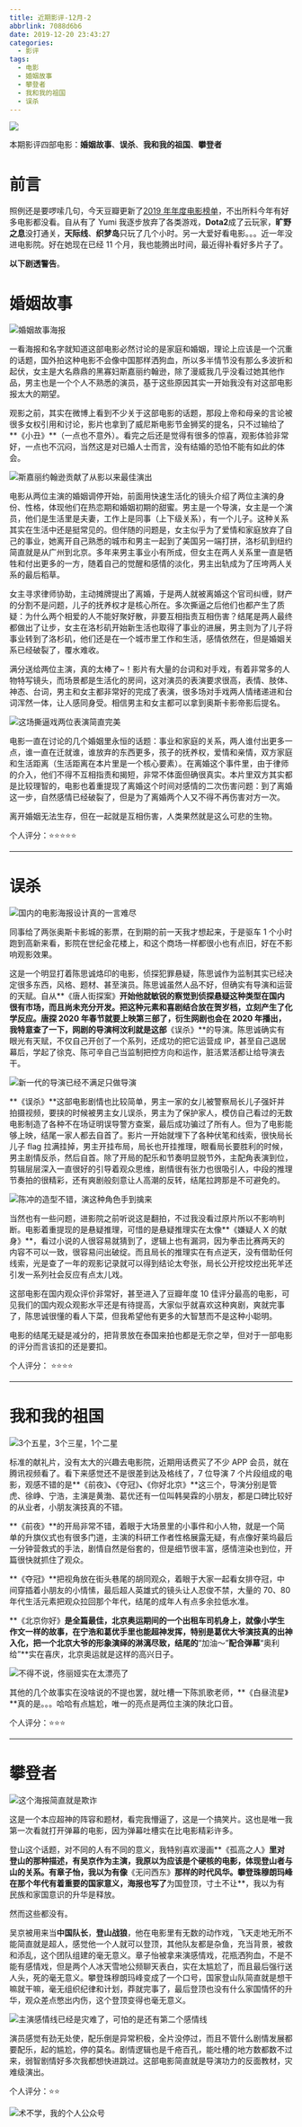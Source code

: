 ```yaml
---
title: 近期影评-12月-2
abbrlink: 7088d6b6
date: 2019-12-20 23:43:27
categories:
  - 影评
tags:
  - 电影
  - 婚姻故事
  - 攀登者
  - 我和我的祖国
  - 误杀
---
```


![](https://i.loli.net/2019/12/29/r2ZKavdby78WP1A.jpg)

本期影评四部电影：**婚姻故事**、**误杀**、**我和我的祖国**、**攀登者**

# 前言

照例还是要啰嗦几句，今天豆瓣更新了[2019 年年度电影榜单](https://movie.douban.com/annual/2019?source=movie_navigation)，不出所料今年有好多电影都没看。自从有了 Yumi 我逐步放弃了各类游戏，**Dota2**成了云玩家，**旷野之息**没打通关，**天际线**、**织梦岛**只玩了几个小时。另一大爱好看电影。。。近一年没进电影院。好在她现在已经 11 个月，我也能腾出时间，最近得补看好多片子了。

**以下剧透警告**。

 <!-- more -->

# 婚姻故事

![婚姻故事海报](https://i.loli.net/2019/12/23/6ScAugbPY7ZnK8I.jpg)

一看海报和名字就知道这部电影必然讨论的是家庭和婚姻，理论上应该是一个沉重的话题，国外拍这种电影不会像中国那样洒狗血，所以多半情节没有那么多波折和起伏，女主是大名鼎鼎的黑寡妇斯嘉丽约翰逊，除了漫威我几乎没看过她其他作品，男主也是一个个人不熟悉的演员，基于这些原因其实一开始我没有对这部电影报太大的期望。

观影之前，其实在微博上看到不少关于这部电影的话题，那段上帝和母亲的言论被很多女权引用和讨论，影片也拿到了威尼斯电影节金狮奖的提名，只不过输给了**《小丑》**（一点也不意外）。看完之后还是觉得有很多的惊喜，观影体验非常好，一点也不沉闷，当然这是对已婚人士而言，没有结婚的恐怕不能有如此的体会。

<img src="https://s2.ax1x.com/2019/12/21/QvXcEd.jpg" alt="斯嘉丽约翰逊贡献了从影以来最佳演出" />

电影从两位主演的婚姻调停开始，前面用快速生活化的镜头介绍了两位主演的身份、性格，体现他们在热恋期和婚姻初期的甜蜜。男主是一个导演，女主是一个演员，他们是生活里是夫妻，工作上是同事（上下级关系），有一个儿子。这种关系其实在生活中还是挺常见的。但伴随的问题是，女主似乎为了爱情和家庭放弃了自己的事业，她离开自己熟悉的城市和男主一起到了美国另一端打拼，洛杉矶到纽约简直就是从广州到北京。多年来男主事业小有所成，但女主在两人关系里一直是牺牲和付出更多的一方，随着自己的觉醒和感情的淡化，男主出轨成为了压垮两人关系的最后稻草。

女主寻求律师协助，主动摊牌提出了离婚，于是两人就被离婚这个官司纠缠，财产的分割不是问题，儿子的抚养权才是核心所在。多次撕逼之后他们也都产生了质疑：为什么两个相爱的人不能好聚好散，非要互相指责互相伤害？结尾是两人最终都做出了让步，女主在洛杉矶开始新生活也取得了事业的进展，男主则为了儿子将事业转到了洛杉矶，他们还是在一个城市里工作和生活，感情依然在，但是婚姻关系已经破裂了，覆水难收。

满分送给两位主演，真的太棒了~！影片有大量的台词和对手戏，有着非常多的人物特写镜头，而场景都是生活化的房间，这对演员的表演要求很高，表情、肢体、神态、台词，男主和女主都非常好的完成了表演，很多场对手戏两人情绪递进和台词浑然一体，让人感同身受。相信男主和女主都可以拿到奥斯卡影帝影后提名。

<img src="https://s2.ax1x.com/2019/12/20/QXPolt.jpg" alt="这场撕逼戏两位表演简直完美" />

电影一直在讨论的几个婚姻里永恒的话题：事业和家庭的关系，两人谁付出更多一点，谁一直在迁就谁，谁放弃的东西更多，孩子的抚养权，爱情和亲情，双方家庭和生活距离（生活距离在本片里是一个核心要素）。在离婚这个事件里，由于律师的介入，他们不得不互相指责和揭短，非常不体面但确很真实。本片里双方其实都是比较理智的，电影也着重提现了离婚这个时间对感情的二次伤害问题：到了离婚这一步，自然感情已经破裂了，但是为了离婚两个人又不得不再伤害对方一次。

离开婚姻无法生存，但在一起就是互相伤害，人类果然就是这么可悲的生物。

个人评分：⭐⭐⭐⭐⭐

---

# 误杀

![国内的电影海报设计真的一言难尽](https://i.loli.net/2019/12/23/FrOLaWx6CZRbHld.jpg)

同事给了两张奥斯卡影城的影票，在到期的前一天我才想起来，于是驱车 1 个小时跑到高新来看，影院在世纪金花楼上，和这个商场一样都很小也有点旧，好在不影响观影效果。

这是一个明显打着陈思诚烙印的电影，侦探犯罪悬疑，陈思诚作为监制其实已经决定很多东西，风格、题材、甚至演员。陈思诚虽然人品不好，但确实有导演和运营的天赋。自从**《唐人街探案》**开始他就敏锐的察觉到侦探悬疑这种类型在国内很有市场，而且尚未充分开发。把这种元素和喜剧结合放在贺岁档，立刻产生了化学反应。唐探 2020 年春节就要上映第三部了，衍生网剧也会在 2020 年播出，我特意查了一下，网剧的导演柯汶利就是这部**《误杀》**的导演。陈思诚确实有眼光有天赋，不仅自己开创了一个系列，还成功的把它运营成 IP，甚至自己退居幕后，学起了徐克、陈可辛自己当监制把控方向和运作，脏活累活都让给导演去干。

<img src="https://s2.ax1x.com/2019/12/20/QXgnuF.jpg" alt="新一代的导演已经不满足只做导演" />

**《误杀》**这部电影剧情也比较简单，男主一家的女儿被警察局长儿子强奸并拍摄视频，要挟的时候被男主女儿误杀，男主为了保护家人，模仿自己看过的无数电影制造了各种不在场证明误导警方查案，最后成功骗过了所有人。但为了电影能够上映，结尾一家人都去自首了。影片一开始就埋下了各种伏笔和线索，很快局长儿子 flag 拉满挂掉，男主开挂布局，局长也开挂推理，眼看局长要胜利的时候，男主剧情反杀，然后自首。除了开局的配乐和节奏明显脱节外，主配角表演到位，剪辑层层深入一直很好的引导着观众思维，剧情很有张力也很吸引人，中段的推理节奏拍的很精彩，还有爽剧般刻意让人高潮的反转，结尾拉跨那是不可避免的。

<img src="https://s2.ax1x.com/2019/12/20/QXgC7j.jpg" alt="陈冲的造型不错，演这种角色手到擒来" />

当然也有一些问题，进影院之前听说这是翻拍，不过我没看过原片所以不影响判断。电影着重提现的是悬疑推理，可惜的是悬疑推理实在太像**《嫌疑人 X 的献身》**，看过小说的人很容易就猜到了，逻辑上也有漏洞，因为拳击比赛两天的内容不可以一致，很容易问出破绽。而且局长的推理实在有点逆天，没有借助任何线索，光是查了一年的观影记录就可以得到结论太夸张，局长公开挖坟挖出死羊还引发一系列社会反应有点太儿戏。

这部电影在国内观众评价非常好，甚至进入了豆瓣年度 10 佳评分最高的电影，可见我们的国内观众观影水平还是有待提高，大家似乎就喜欢这种爽剧，爽就完事了，陈思诚很懂的看人下菜，但我希望他有更多的大智慧而不是这种小聪明。

电影的结尾无疑是减分的，把背景放在泰国来拍也都是无奈之举，但对于一部电影的评分而言该扣的还是要扣。

个人评分： ⭐⭐⭐⭐

---

# 我和我的祖国

![3个五星，3个三星，1个二星](https://i.loli.net/2019/12/23/xVZjzQeob37tPhi.jpg)

标准的献礼片，没有太大的兴趣去电影院，近期用话费买了不少 APP 会员，就在腾讯视频看了。看下来感觉还不是很差到达及格线了，7 位导演 7 个片段组成的电影，观感不错的是**《前夜》**、**《夺冠》**、**《你好北京》**这三个，导演分别是管虎、徐峥、宁浩，主演是黄渤、葛优还有一位叫韩昊霖的小朋友，都是口碑比较好的从业者，小朋友演技真的不错。

**《前夜》**的开局非常不错，着眼于大场景里的小事件和小人物，就是一个简单的升旗仪式也有很多门道，主演的科研工作者性格展露无疑，有点像好莱坞最后一分钟营救式的手法，剧情自然是俗套的，但是细节很丰富，感情渲染也到位，开篇很快就抓住了观众。

**《夺冠》**把视角放在街头巷尾的胡同观众，着眼于大家一起看女排夺冠，中间穿插着小朋友的小情愫，最后超人英雄式的镜头让人忍俊不禁，大量的 70、80 年代生活元素把观众拉回那个年代，结尾的成年人有点多余拉低水准。

**《北京你好》**是全篇最佳，北京奥运期间的一个出租车司机身上，就像小学生作文一样的故事，在宁浩和葛优手里也能超神发挥，特别是葛优大爷演技真的出神入化，把一个北京大爷的形象演绎的淋漓尽致，结尾的**“加油～”**配合弹幕**“奥利给”**实在喜庆，北京奥运就是这样的高兴日子。

<img src="https://s2.ax1x.com/2019/12/20/QXWIPA.jpg" alt="不得不说，佟丽娅实在太漂亮了" />

其他的几个故事实在没啥说的不提也罢，就吐槽一下陈凯歌老师，**《白昼流星》**真的是。。。哈哈有点尴尬，唯一的亮点是两位主演的陕北口音。

个人评分：⭐⭐⭐

---

# 攀登者

![这个海报简直就是欺诈](https://i.loli.net/2019/12/23/kGKQtmd24Pwf8Ob.jpg)

这是一个本应超神的阵容和题材，看完我懵逼了，这是一个搞笑片。这也是唯一我第一次看就打开弹幕的电影，因为弹幕吐槽实在比电影精彩许多。

登山这个话题，对不同的人有不同的意义，我特别喜欢漫画**《孤高之人》**里对登山的那种描述，有吴京作为主演，我原以为应该是个硬核的电影，体现登山者与山的关系。有章子怡，我以为有像**《无问西东》**那样的时代风华。攀登珠穆朗玛峰在那个年代有着重要的国家意义，海报也写了**为国登顶，寸土不让**，我以为有民族和家国意识的升华是释放。

然而这些都没有。

吴京被用来当**中国队长**，**登山战狼**，他在电影里有无数的动作戏，飞天走地无所不能简直就是超人，感觉他一个人就可以登顶，其他队友都是杂鱼，充当背景，被救和添乱，这个团队组建的毫无意义。章子怡被拿来演感情戏，花瓶洒狗血，不是不能有感情戏，但是两个人冰天雪地公频聊天表白，实在太尴尬了，而且最后强行送人头，死的毫无意义。攀登珠穆朗玛峰变成了一个口号，国家登山队简直就是想干嘛就干嘛，毫无组织纪律和计划，莽就完事了，最后登顶也没有什么家国情怀的升华，观众差点憋出内伤，这个登顶变得也毫无意义。

<img src="https://s2.ax1x.com/2019/12/20/QX46vq.jpg" alt="主演感情线已经是灾难了，可怕的是还有第二个感情线"  />

演员感觉有劲无处使，配乐倒是异常积极，全片没停过，而且不管什么剧情发展都要配乐，起的尴尬，停的莫名。剧情逻辑也是千疮百孔，能吐槽的地方数都数不过来，弱智剧情好多次我都想快进跳过。这部电影简直就是导演功力的反面教材，灾难级演出。

个人评分：⭐⭐

![术不学，我的个人公众号](https://s2.ax1x.com/2019/11/27/Q9HlPe.png)
